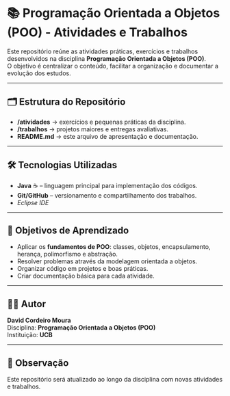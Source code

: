 # 📚 Programação Orientada a Objetos (POO) - Atividades e Trabalhos

Este repositório reúne as atividades práticas, exercícios e trabalhos desenvolvidos na disciplina **Programação Orientada a Objetos (POO)**.  
O objetivo é centralizar o conteúdo, facilitar a organização e documentar a evolução dos estudos.

---

## 🗂 Estrutura do Repositório
- **/atividades** → exercícios e pequenas práticas da disciplina.  
- **/trabalhos** → projetos maiores e entregas avaliativas.  
- **README.md** → este arquivo de apresentação e documentação.  

---

## 🛠 Tecnologias Utilizadas
- **Java** ☕ – linguagem principal para implementação dos códigos.  
- **Git/GitHub** – versionamento e compartilhamento dos trabalhos.  
- *Eclipse IDE*

---

## 🎯 Objetivos de Aprendizado
- Aplicar os **fundamentos de POO**: classes, objetos, encapsulamento, herança, polimorfismo e abstração.  
- Resolver problemas através da modelagem orientada a objetos.  
- Organizar código em projetos e boas práticas.  
- Criar documentação básica para cada atividade.

---

## 👨‍💻 Autor
**David Cordeiro Moura**  
Disciplina: **Programação Orientada a Objetos (POO)**  
Instituição: **UCB**  

---

## 📌 Observação
Este repositório será atualizado ao longo da disciplina com novas atividades e trabalhos.  

